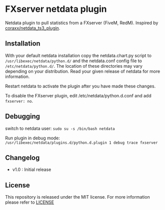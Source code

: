 # FXserver netdata plugin

Netdata plugin to pull statistics from a FXserver (FiveM, RedM).
Inspired by [coraxx/netdata_ts3_plugin](https://github.com/coraxx/netdata_ts3_plugin).

## Installation ##

With your default netdata installation copy the netdata.chart.py script to
`/usr/libexec/netdata/python.d/` and the netdata.conf config file to
`/etc/netdata/python.d/`. The location of these directories may vary depending
on your distribution. Read your given release of netdata for more information.

Restart netdata to activate the plugin after you have made these changes.

To disable the FXserver plugin, edit /etc/netdata/python.d.conf and add `fxserver: no`.

## Debugging
switch to netdata user:
`sudo su -s /bin/bash netdata`

Run plugin in debug mode:
`/usr/libexec/netdata/plugins.d/python.d.plugin 1 debug trace fxserver`

## Changelog

- v1.0 : Initial release

## License

This repository is released under the MIT license. For more information please
refer to [LICENSE](https://github.com/ajanvier/netdata-fxserver/blob/master/LICENSE)